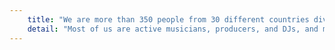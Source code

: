 ```yaml
---
    title: "We are more than 350 people from 30 different countries divided between our headquarters in Berlin and our offices in Los Angeles and Tokyo."
    detail: "Most of us are active musicians, producers, and DJs, and many of us use Live and Push every day. We come from a wide range of cultural and professional backgrounds. Some of us have PhDs, some are self-taught, and most of us are somewhere in between. What connects us is the shared belief that each of us has the skills and knowledge to contribute to something big: helping to shape the future of music culture."
---
```

